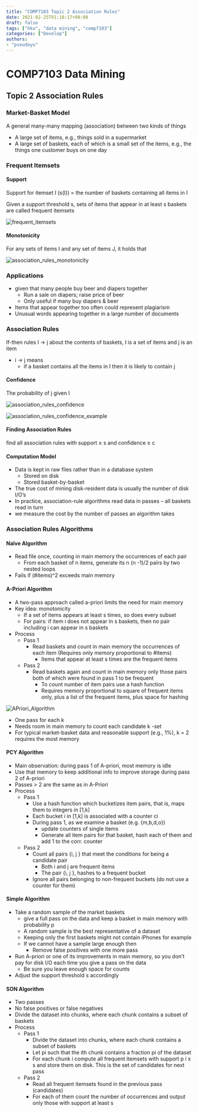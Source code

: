 ```yaml
---
title: "COMP7103 Topic 2 Association Rules"
date: 2021-02-25T01:18:17+08:00
draft: false
tags: ["hku", "data mining", "comp7103"]
categories: ["Develop"]
authors:
- "pseudoyu"
---
```


# COMP7103 Data Mining

## Topic 2 Association Rules

### Market-Basket Model

A general many-many mapping (association) between two kinds of things
- A large set of items, e.g., things sold in a supermarket
- A large set of baskets, each of which is a small set of the items, e.g., the things one customer buys on one day

### Frequent Itemsets

#### Support

Support for itemset I (s(I)) = the number of baskets containing all items in I

Given a support threshold s, sets of items that appear in at least s baskets are called frequent itemsets

![frequent_itemsets](https://image.pseudoyu.com/images/frequent_itemsets.png)

#### Monotonicity

For any sets of items I and any set of items J, it holds that

![association_rules_monotonicity](https://image.pseudoyu.com/images/association_rules_monotonicity.png)

### Applications

- given that many people buy beer and diapers together
  - Run a sale on diapers; raise price of beer
  - Only useful if many buy diapers & beer
- Items that appear together too often could represent plagiarism
- Unusual words appearing together in a large number of documents

### Association Rules

If-then rules I → j about the contents of baskets, I is a set of items and j is an item
- i → j means
  - if a basket contains all the items in I then it is likely to contain j

#### Confidence

The probability of j given I

![association_rules_confidence](https://image.pseudoyu.com/images/association_rules_confidence.png)

![association_rules_confidence_example](https://image.pseudoyu.com/images/association_rules_confidence_example.png)

#### Finding Association Rules

find all association rules with support ≥ s and confidence ≥ c

#### Computation Model

- Data is kept in raw files rather than in a database system
  - Stored on disk
  - Stored basket-by-basket
- The true cost of mining disk-resident data is usually the number of disk I/O’s
- In practice, association-rule algorithms read data in passes – all baskets read in turn
- we measure the cost by the number of passes an algorithm takes

### Association Rules Algorithms

#### Naïve Algorithm

- Read file once, counting in main memory the occurrences of each pair
  - From each basket of n items, generate its n (n -1)/2 pairs by two nested loops
- Fails if (#items)^2 exceeds main memory

#### A-Priori Algorithm

- A two-pass approach called a-priori limits the need for main memory
- Key idea: monotonicity
  - If a set of items appears at least s times, so does every subset
  - For pairs: if item i does not appear in s baskets, then no pair including i can appear in s baskets
- Process
  - Pass 1
    - Read baskets and count in main memory the occurrences of each item (Requires only memory proportional to #items)
      - Items that appear at least s times are the frequent items
  - Pass 2
    - Read baskets again and count in main memory only those pairs both of which were found in pass 1 to be frequent
      - To count number of item pairs use a hash function
      - Requires memory proportional to square of frequent items only, plus a list of the frequent items, plus space for hashing

![APriori_Algorithm](https://image.pseudoyu.com/images/APriori_Algorithm.png)

- One pass for each k
- Needs room in main memory to count each candidate k -set
- For typical market-basket data and reasonable support (e.g., 1%), k = 2 requires the most memory

#### PCY Algorithm

- Main observation: during pass 1 of A-priori, most memory is idle
- Use that memory to keep additional info to improve storage during pass 2 of A-priori
- Passes > 2 are the same as in A-Priori
- Process
  - Pass 1
    - Use a hash function which bucketizes item pairs, that is, maps them to integers in [1,k]
    - Each bucket i in [1,k] is associated with a counter ci
    - During pass 1, as we examine a basket (e.g. {m,b,d,o})
      - update counters of single items
      - Generate all item pairs for that basket, hash each of them and add 1 to the corr. counter
  - Pass 2
    - Count all pairs {i, j } that meet the conditions for being a candidate pair
      - Both i and j are frequent items
      - The pair {i, j }, hashes to a frequent bucket
    - Ignore all pairs belonging to non-frequent buckets (do not use a counter for them)

#### Simple Algorithm

- Take a random sample of the market baskets
  - give a full pass on the data and keep a basket in main memory with probability p
  - A random sample is the best representative of a dataset
  - Keeping only the first baskets might not contain iPhones for example
  - If we cannot have a sample large enough then
    - Remove false positives with one more pass
- Run A-priori or one of its improvements in main memory, so you don’t pay for disk I/O each time you give a pass on the data
  - Be sure you leave enough space for counts
- Adjust the support threshold s accordingly

#### SON Algorithm

- Two passes
- No false positives or false negatives
- Divide the dataset into chunks, where each chunk contains a subset of baskets
- Process
  - Pass 1
    - Divide the dataset into chunks, where each chunk contains a subset of baskets
    - Let pi such that the ith chunk contains a fraction pi of the dataset
    - For each chunk i compute all frequent itemsets with support p i x s and store them on disk. This is the set of candidates for next pass
  - Pass 2
    - Read all frequent itemsets found in the previous pass (candidates)
    - For each of them count the number of occurrences and output only those with support at least s
